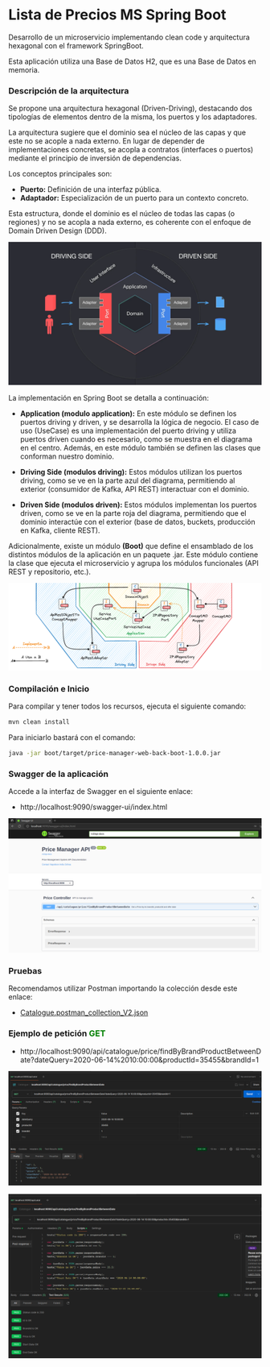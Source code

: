 # Lista de Precios MS Spring Boot 

Desarrollo de un microservicio implementando clean code y arquitectura hexagonal con el framework SpringBoot.

Esta aplicación utiliza una Base de Datos H2, que es una Base de Datos en memoria.

### Descripción de la arquitectura

Se propone una arquitectura hexagonal (Driven-Driving), destacando dos tipologías de elementos dentro de la misma, los puertos y los adaptadores.

La arquitectura sugiere que el dominio sea el núcleo de las capas y que este no se acople a nada externo. En lugar de depender de implementaciones concretas, se acopla a contratos (interfaces o puertos) mediante el principio de inversión de dependencias.

Los conceptos principales son:

* **Puerto:** Definición de una interfaz pública.
* **Adaptador:** Especialización de un puerto para un contexto concreto.

Esta estructura, donde el dominio es el núcleo de todas las capas (o regiones) y no se acopla a nada externo, es coherente con el enfoque de Domain Driven Design (DDD).

![alt text](images/hexagonal-driving-driven.png)

La implementación en Spring Boot se detalla a continuación:

* **Application (modulo application):** En este módulo se definen los puertos driving y driven, y se desarrolla la lógica de negocio. El caso de uso (UseCase) es una implementación del puerto driving y utiliza puertos driven cuando es necesario, como se muestra en el diagrama en el centro. Además, en este módulo también se definen las clases que conforman nuestro dominio.


* **Driving Side (modulos driving):** Estos módulos utilizan los puertos driving, como se ve en la parte azul del diagrama, permitiendo al exterior (consumidor de Kafka, API REST) interactuar con el dominio.


* **Driven Side (modulos driven):** Estos módulos implementan los puertos driven, como se ve en la parte roja del diagrama, permitiendo que el dominio interactúe con el exterior (base de datos, buckets, producción en Kafka, cliente REST).

Adicionalmente, existe un módulo **(Boot)** que define el ensamblado de los distintos módulos de la aplicación en un paquete .jar. Este módulo contiene la clase que ejecuta el microservicio y agrupa los módulos funcionales (API REST y repositorio, etc.).

![alt text](images/hexagonal-driving-driven2.png)

### Compilación e Inicio
Para compilar y tener todos los recursos, ejecuta el siguiente comando:

```bash
mvn clean install
```

Para iniciarlo bastará con el comando:

```bash
java -jar boot/target/price-manager-web-back-boot-1.0.0.jar
```

### Swagger de la aplicación

Accede a la interfaz de Swagger en el siguiente enlace:

* http://localhost:9090/swagger-ui/index.html

![alt text](images/swagger_openapi3.png)

### Pruebas

Recomendamos utilizar Postman importando la colección desde este enlace: 

* [Catalogue.postman_collection_V2.json](https://github.com/NAO0325/price-manager-web-back/blob/main/boot/src/main/resources/Catalogue.postman_collection_V2.json)

### Ejemplo de petición <font color="green">GET</font>

* http://localhost:9090/api/catalogue/price/findByBrandProductBetweenDate?dateQuery=2020-06-14%2010:00:00&productId=35455&brandId=1

![alt text](images/postman.png)

![alt text](images/postman-tests.png)
